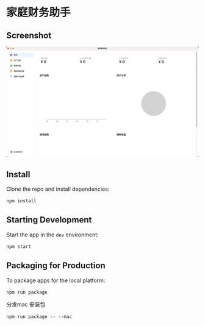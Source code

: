 # 家庭财务助手

## Screenshot

![](./screen/screen-main.png)


## Install

Clone the repo and install dependencies:

```bash
npm install
```

## Starting Development

Start the app in the `dev` environment:

```bash
npm start
```

## Packaging for Production

To package apps for the local platform:

```bash
npm run package
```

分发mac 安装包

```
npm run package -- --mac
```


